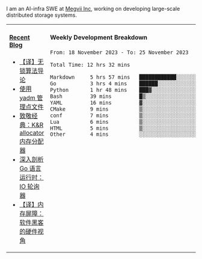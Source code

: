 I am an AI-infra SWE at [Megvii Inc](https://en.megvii.com/), working on developing large-scale distributed storage systems.

<table width="960px">
<tr>
<td valign="top" width="50%">

#### <a href="https://www.kongjun18.me" target="_blank">Recent Blog</a>

<!-- BLOG-POST-LIST:START -->
- [【译】无锁算法导论](https://kongjun18.github.io/posts/2023/07/14/)
- [使用 yadm 管理点文件](https://kongjun18.github.io/posts/2023/04/07/)
- [致敬经典：K&amp;R allocator 内存分配器](https://kongjun18.github.io/posts/2022/12/12/)
- [深入剖析 Go 语言运行时：IO 轮询器](https://kongjun18.github.io/posts/2022/11/21/)
- [【译】内存屏障：软件黑客的硬件视角](https://kongjun18.github.io/posts/2022/11/03/)
<!-- BLOG-POST-LIST:END -->

</td>
<td valign="top" width="50%">

#### Weekly Development Breakdown

<!--START_SECTION:waka-->

```txt
From: 18 November 2023 - To: 25 November 2023

Total Time: 12 hrs 32 mins

Markdown     5 hrs 57 mins   ████████████░░░░░░░░░░░░░   47.55 %
Go           3 hrs 4 mins    ██████░░░░░░░░░░░░░░░░░░░   24.59 %
Python       1 hr 48 mins    ███▓░░░░░░░░░░░░░░░░░░░░░   14.46 %
Bash         39 mins         █▒░░░░░░░░░░░░░░░░░░░░░░░   05.25 %
YAML         16 mins         ▓░░░░░░░░░░░░░░░░░░░░░░░░   02.26 %
CMake        9 mins          ▒░░░░░░░░░░░░░░░░░░░░░░░░   01.27 %
conf         7 mins          ▒░░░░░░░░░░░░░░░░░░░░░░░░   00.95 %
Lua          6 mins          ▒░░░░░░░░░░░░░░░░░░░░░░░░   00.89 %
HTML         5 mins          ▒░░░░░░░░░░░░░░░░░░░░░░░░   00.78 %
Other        4 mins          ░░░░░░░░░░░░░░░░░░░░░░░░░   00.56 %
```

<!--END_SECTION:waka-->
</td>
</tr>

</table>
